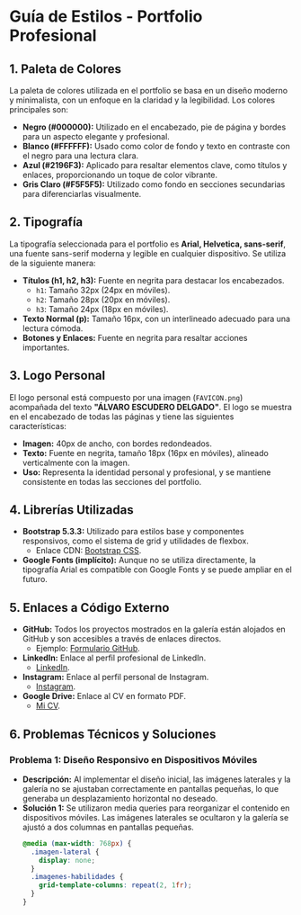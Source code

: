 # Guía de Estilos - Portfolio Profesional

## 1. Paleta de Colores

La paleta de colores utilizada en el portfolio se basa en un diseño moderno y minimalista, con un enfoque en la claridad y la legibilidad. Los colores principales son:

- **Negro (#000000):** Utilizado en el encabezado, pie de página y bordes para un aspecto elegante y profesional.
- **Blanco (#FFFFFF):** Usado como color de fondo y texto en contraste con el negro para una lectura clara.
- **Azul (#2196F3):** Aplicado para resaltar elementos clave, como títulos y enlaces, proporcionando un toque de color vibrante.
- **Gris Claro (#F5F5F5):** Utilizado como fondo en secciones secundarias para diferenciarlas visualmente.

## 2. Tipografía

La tipografía seleccionada para el portfolio es **Arial, Helvetica, sans-serif**, una fuente sans-serif moderna y legible en cualquier dispositivo. Se utiliza de la siguiente manera:

- **Títulos (h1, h2, h3):** Fuente en negrita para destacar los encabezados.
  - `h1`: Tamaño 32px (24px en móviles).
  - `h2`: Tamaño 28px (20px en móviles).
  - `h3`: Tamaño 24px (18px en móviles).
- **Texto Normal (p):** Tamaño 16px, con un interlineado adecuado para una lectura cómoda.
- **Botones y Enlaces:** Fuente en negrita para resaltar acciones importantes.

## 3. Logo Personal

El logo personal está compuesto por una imagen (`FAVICON.png`) acompañada del texto **"ÁLVARO ESCUDERO DELGADO"**. El logo se muestra en el encabezado de todas las páginas y tiene las siguientes características:

- **Imagen:** 40px de ancho, con bordes redondeados.
- **Texto:** Fuente en negrita, tamaño 18px (16px en móviles), alineado verticalmente con la imagen.
- **Uso:** Representa la identidad personal y profesional, y se mantiene consistente en todas las secciones del portfolio.

## 4. Librerías Utilizadas

- **Bootstrap 5.3.3:** Utilizado para estilos base y componentes responsivos, como el sistema de grid y utilidades de flexbox.
  - Enlace CDN: [Bootstrap CSS](https://cdn.jsdelivr.net/npm/bootstrap@5.3.3/dist/css/bootstrap.min.css).
- **Google Fonts (implícito):** Aunque no se utiliza directamente, la tipografía Arial es compatible con Google Fonts y se puede ampliar en el futuro.

## 5. Enlaces a Código Externo

- **GitHub:** Todos los proyectos mostrados en la galería están alojados en GitHub y son accesibles a través de enlaces directos.
  - Ejemplo: [Formulario GitHub](https://alvaroescudero2002.github.io/Formulario_EscuderoDelgadoAlvaro/).
- **LinkedIn:** Enlace al perfil profesional de LinkedIn.
  - [LinkedIn](https://www.linkedin.com/in/%C3%A1lvaro-escudero-delgado-30bb04245/).
- **Instagram:** Enlace al perfil personal de Instagram.
  - [Instagram](https://www.instagram.com/alvaroescudero02/).
- **Google Drive:** Enlace al CV en formato PDF.
  - [Mi CV](https://drive.google.com/file/d/1PDtPyoU8Ytbq6EnG68JMN12XWn7ICY27/view).

## 6. Problemas Técnicos y Soluciones

### **Problema 1: Diseño Responsivo en Dispositivos Móviles**

- **Descripción:** Al implementar el diseño inicial, las imágenes laterales y la galería no se ajustaban correctamente en pantallas pequeñas, lo que generaba un desplazamiento horizontal no deseado.
- **Solución 1:** Se utilizaron media queries para reorganizar el contenido en dispositivos móviles. Las imágenes laterales se ocultaron y la galería se ajustó a dos columnas en pantallas pequeñas.
  ```css
  @media (max-width: 768px) {
    .imagen-lateral {
      display: none;
    }
    .imagenes-habilidades {
      grid-template-columns: repeat(2, 1fr);
    }
  }

